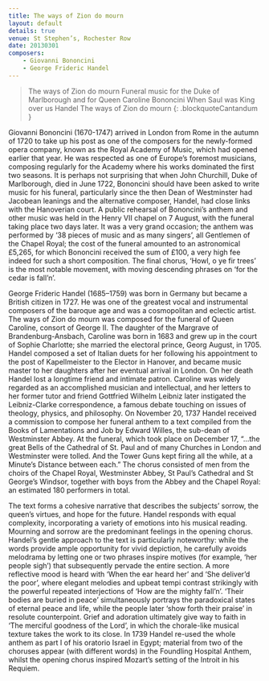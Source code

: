 ```yaml
---
title: The ways of Zion do mourn
layout: default
details: true
venue: St Stephen’s, Rochester Row
date: 20130301
composers:
    - Giovanni Bononcini
    - George Frideric Handel
---
```

> The ways of Zion do mourn
> Funeral music for the Duke of Marlborough and for Queen Caroline
> Bononcini When Saul was King over us 
> Handel The ways of Zion do mourn
{: .blockquoteCantandum }

Giovanni Bononcini (1670-1747) arrived in London from Rome in the autumn of 1720 to take up his post as one of the composers for the newly-formed opera company, known as the Royal Academy of Music, which had opened earlier that year.  He was respected as one of Europe’s foremost musicians, composing regularly for the Academy where his works dominated the first two seasons.  It is perhaps not surprising that when John Churchill, Duke of Marlborough, died in June 1722, Bononcini should have been asked to write music for his funeral, particularly since the then Dean of Westminster had Jacobean leanings and the alternative composer, Handel, had close links with the Hanoverian court.  A public rehearsal of Bononcini’s anthem and other music was held in the Henry VII chapel on 7 August, with the funeral taking place two days later.  It was a very grand occasion; the anthem was performed by ‘38 pieces of music and as many singers’, all Gentlemen of the Chapel Royal; the cost of the funeral amounted to an astronomical £5,265, for which Bononcini received the sum of £100, a very high fee indeed for such a short composition.  The final chorus, ‘Howl, o ye fir trees’ is the most notable movement, with moving descending phrases on ‘for the cedar is fall’n’.

George Frideric Handel (1685–1759) was born in Germany but became a British citizen in 1727.  He was one of the greatest vocal and instrumental composers of the baroque age and was a cosmopolitan and eclectic artist.  The ways of Zion do mourn was composed for the funeral of Queen Caroline, consort of George II. The daughter of the Margrave of Brandenburg-Ansbach, Caroline was born in 1683 and grew up in the court of Sophie Charlotte; she married the electoral prince, Georg August, in 1705. Handel composed a set of Italian duets for her following his appointment to the post of Kapellmeister to the Elector in Hanover, and became music master to her daughters after her eventual arrival in London.  On her death Handel lost a longtime friend and intimate patron.  Caroline was widely regarded as an accomplished musician and intellectual, and her letters to her former tutor and friend Gottfried Wilhelm Leibniz later instigated the Leibniz-Clarke correspondence, a famous debate touching on issues of theology, physics, and philosophy. On November 20, 1737 Handel received a commission to compose her funeral anthem to a text compiled from the Books of Lamentations and Job by Edward Willes, the sub-dean of Westminster Abbey. At the funeral, which took place on December 17, “…the great Bells of the Cathedral of St. Paul and of many Churches in London and Westminster were tolled. And the Tower Guns kept firing all the while, at a Minute’s Distance between each.”  The chorus consisted of men from the choirs of the Chapel Royal, Westminster Abbey, St Paul’s Cathedral and St George’s Windsor, together with boys from the Abbey and the Chapel Royal: an estimated 180 performers in total.

The text forms a cohesive narrative that describes the subjects’ sorrow, the queen’s virtues, and hope for the future. Handel responds with equal complexity, incorporating a variety of emotions into his musical reading. Mourning and sorrow are the predominant feelings in the opening chorus. Handel’s gentle approach to the text is particularly noteworthy: while the words provide ample opportunity for vivid depiction, he carefully avoids melodrama by letting one or two phrases inspire motives (for example, ‘her people sigh’) that subsequently pervade the entire section. A more reflective mood is heard with ‘When the ear heard her’ and ‘She deliver’d the poor’, where elegant melodies and upbeat tempi contrast strikingly with the powerful repeated interjections of ‘How are the mighty fall’n’.  ‘Their bodies are buried in peace’ simultaneously portrays the paradoxical states of eternal peace and life, while the people later ‘show forth their praise’ in resolute counterpoint. Grief and adoration ultimately give way to faith in ‘The merciful goodness of the Lord’, in which the chorale-like musical texture takes the work to its close. In 1739 Handel re-used the whole anthem as part I of his oratorio Israel in Egypt; material from two of the choruses appear (with different words) in the Foundling Hospital Anthem, whilst the opening chorus inspired Mozart’s setting of the Introit in his Requiem.